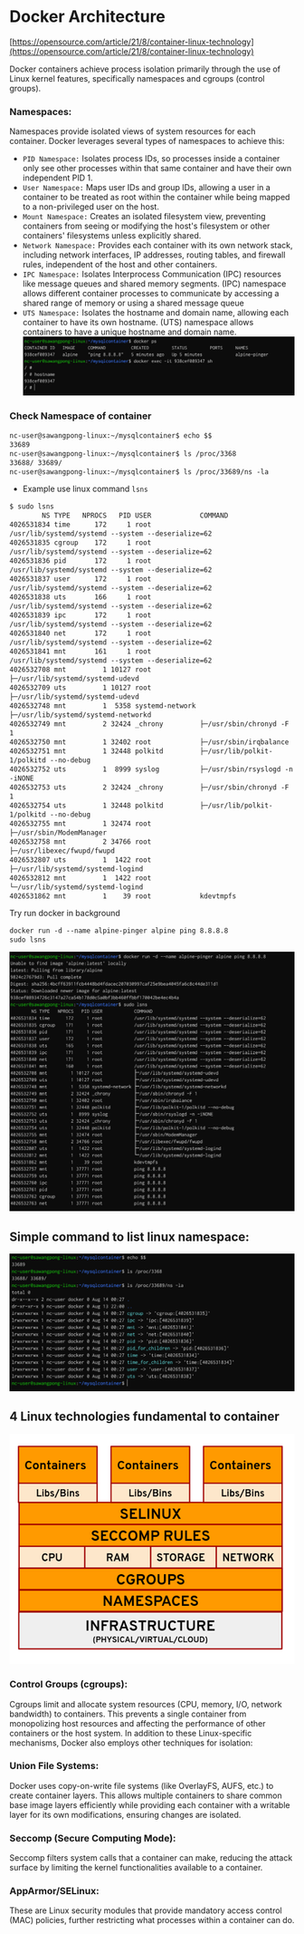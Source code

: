 # Docker Architecture
[https://opensource.com/article/21/8/container-linux-technology](https://opensource.com/article/21/8/container-linux-technology)

Docker containers achieve process isolation primarily through the use of Linux kernel features, specifically namespaces and cgroups (control groups).
### Namespaces:
Namespaces provide isolated views of system resources for each container. Docker leverages several types of namespaces to achieve this:
- `PID Namespace:` Isolates process IDs, so processes inside a container only see other processes within that same container and have their own independent PID 1.
- `User Namespace:` Maps user IDs and group IDs, allowing a user in a container to be treated as root within the container while being mapped to a non-privileged user on the host.
- `Mount Namespace:` Creates an isolated filesystem view, preventing containers from seeing or modifying the host's filesystem or other containers' filesystems unless explicitly shared.
- `Network Namespace:` Provides each container with its own network stack, including network interfaces, IP addresses, routing tables, and firewall rules, independent of the host and other containers.
- `IPC Namespace:` Isolates Interprocess Communication (IPC) resources like message queues and shared memory segments. (IPC) namespace allows different container processes to communicate by accessing a shared range of memory or using a shared message queue
- `UTS Namespace:` Isolates the hostname and domain name, allowing each container to have its own hostname.  (UTS) namespace allows containers to have a unique hostname and domain name. 
![](./images/uts.png)

###  Check Namespace of container
```
nc-user@sawangpong-linux:~/mysqlcontainer$ echo $$
33689
nc-user@sawangpong-linux:~/mysqlcontainer$ ls /proc/3368
33688/ 33689/
nc-user@sawangpong-linux:~/mysqlcontainer$ ls /proc/33689/ns -la

```
- Example use linux command `lsns`
```
$ sudo lsns
        NS TYPE   NPROCS   PID USER            COMMAND
4026531834 time      172     1 root            /usr/lib/systemd/systemd --system --deserialize=62
4026531835 cgroup    172     1 root            /usr/lib/systemd/systemd --system --deserialize=62
4026531836 pid       172     1 root            /usr/lib/systemd/systemd --system --deserialize=62
4026531837 user      172     1 root            /usr/lib/systemd/systemd --system --deserialize=62
4026531838 uts       166     1 root            /usr/lib/systemd/systemd --system --deserialize=62
4026531839 ipc       172     1 root            /usr/lib/systemd/systemd --system --deserialize=62
4026531840 net       172     1 root            /usr/lib/systemd/systemd --system --deserialize=62
4026531841 mnt       161     1 root            /usr/lib/systemd/systemd --system --deserialize=62
4026532708 mnt         1 10127 root            ├─/usr/lib/systemd/systemd-udevd
4026532709 uts         1 10127 root            ├─/usr/lib/systemd/systemd-udevd
4026532748 mnt         1  5358 systemd-network ├─/usr/lib/systemd/systemd-networkd
4026532749 mnt         2 32424 _chrony         ├─/usr/sbin/chronyd -F 1
4026532750 mnt         1 32402 root            ├─/usr/sbin/irqbalance
4026532751 mnt         1 32448 polkitd         ├─/usr/lib/polkit-1/polkitd --no-debug
4026532752 uts         1  8999 syslog          ├─/usr/sbin/rsyslogd -n -iNONE
4026532753 uts         2 32424 _chrony         ├─/usr/sbin/chronyd -F 1
4026532754 uts         1 32448 polkitd         ├─/usr/lib/polkit-1/polkitd --no-debug
4026532755 mnt         1 32474 root            ├─/usr/sbin/ModemManager
4026532758 mnt         2 34766 root            ├─/usr/libexec/fwupd/fwupd
4026532807 uts         1  1422 root            ├─/usr/lib/systemd/systemd-logind
4026532812 mnt         1  1422 root            └─/usr/lib/systemd/systemd-logind
4026531862 mnt         1    39 root            kdevtmpfs
```

Try run docker in background
```
docker run -d --name alpine-pinger alpine ping 8.8.8.8
sudo lsns
```

![](./images/container-lsns.png)

## Simple command to list linux namespace:
![](./images/list-namespace.png)

## 4 Linux technologies fundamental to container

![](./images/container-tech.png)

### Control Groups (cgroups):
Cgroups limit and allocate system resources (CPU, memory, I/O, network bandwidth) to containers. This prevents a single container from monopolizing host resources and affecting the performance of other containers or the host system.
In addition to these Linux-specific mechanisms, Docker also employs other techniques for isolation:

### Union File Systems:
Docker uses copy-on-write file systems (like OverlayFS, AUFS, etc.) to create container layers. This allows multiple containers to share common base image layers efficiently while providing each container with a writable layer for its own modifications, ensuring changes are isolated.

### Seccomp (Secure Computing Mode):
Seccomp filters system calls that a container can make, reducing the attack surface by limiting the kernel functionalities available to a container.

### AppArmor/SELinux:
These are Linux security modules that provide mandatory access control (MAC) policies, further restricting what processes within a container can do.